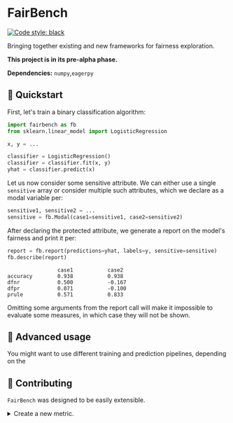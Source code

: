 # FairBench
[![Code style: black](https://img.shields.io/badge/code%20style-black-000000.svg)](https://github.com/psf/black)

Bringing together existing and new frameworks for fairness exploration.

**This project is in its pre-alpha phase.**

**Dependencies:** `numpy`,`eagerpy`

## :rocket: Quickstart

First, let's train a binary classification algorithm:

```python
import fairbench as fb
from sklearn.linear_model import LogisticRegression

x, y = ...

classifier = LogisticRegression()
classifier = classifier.fit(x, y)
yhat = classifier.predict(x)
```

Let us now consider some sensitive attribute. We can either use
a single `sensitive` array or consider multiple such attributes,
which we declare as a modal variable per:
```python
sensitive1, sensitive2 = ...
sensitive = fb.Modal(case1=sensitive1, case2=sensitive2)
```

After declaring the protected attribute, we generate a
report on the model's fairness and print it per:

```python
report = fb.report(predictions=yhat, labels=y, sensitive=sensitive)
fb.describe(report)
```

```
                case1           case2          
accuracy        0.938           0.938           
dfnr            0.500           -0.167          
dfpr            0.071           -0.100          
prule           0.571           0.833    
```

Omitting some arguments from the report call will 
make it impossible to evaluate some measures, in
which case they will not be shown.

## :brain: Advanced usage
You might want to use different training and
prediction pipelines, depending on the

## :pencil: Contributing
`FairBench` was designed to be easily extensible.

<details>
<summary>Create a new metric.</summary>

1. Create it under `fairbench.metrics` module.
2. Add the `multimodal` decorator like this:
```
from faibench.model import multimodal

@multimodal
def metric(...):
    return ...
```
3. Reuse as many arguments found in other metrics as possible. 

:warning: Numeric inputs are automatically converted into 
[eagerpy](https://github.com/jonasrauber/eagerpy) tensors,
which use a functional interface to ensure interoperability.
You can use the `@multimodal_primitive` decorator to avoid
this conversion and work with specific primitives users of the
framework provide, but try not to do so. 

:bulb: If your metric should behave differently for different 
data modes, add a `mode=None` default argument in its
definition to get that mode.

</details>
